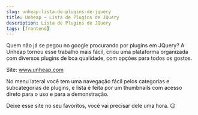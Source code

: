 ```yaml
---
slug: unheap-lista-de-plugins-de-jquery
title: Unheap – Lista de Plugins de JQuery
description: Lista de Plugins de JQuery
tags: [frontend]
---
```


Quem não já se pegou no google procurando por plugins em JQuery? A Unheap tornou esse trabalho mais fácil, criou uma plataforma organizada com diversos plugins de boa qualidade, com opções para todos os gostos.

<!--truncate-->

Site: www.unheap.com

No menu lateral você tem uma navegação fácil pelos categorias e subcategorias de plugins, e lista é feita por um thumbnails com acesso direto para o uso e para a demonstração.

Deixe esse site no seu favoritos, você vai precisar dele uma hora. 😉
